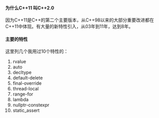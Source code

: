 #### 为什么C++11 叫C++2.0
因为C++11是C++的第二个主要版本，从C++98以来的大部分重要改进都在C++11中体现。有大量的新特性引入，从03年到11年，达到8年。

#### 主要的特性
这里列几个我用过10个特性的：
1. rvalue
2. auto
3. decltype
4. default-delete
5. final-override
6. thread-local
7. range-for
8. lambda
9. nullptr-constexpr
10. static_assert
